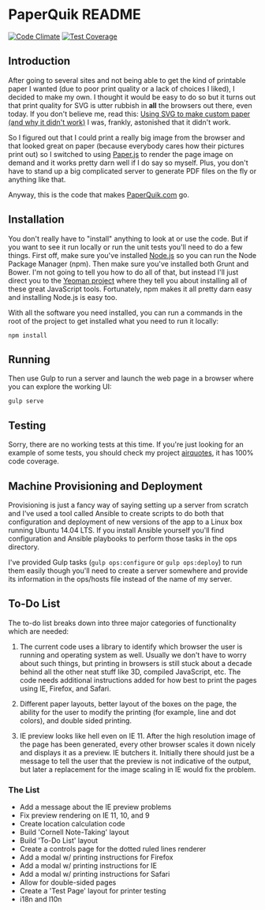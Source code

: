 # PaperQuik README

[![Code Climate](https://codeclimate.com/github/JohnMunsch/PaperQuik/badges/gpa.svg)](https://codeclimate.com/github/JohnMunsch/PaperQuik)  [![Test Coverage](https://codeclimate.com/github/JohnMunsch/PaperQuik/badges/coverage.svg)](https://codeclimate.com/github/JohnMunsch/PaperQuik)

## Introduction

After going to several sites and not being able to get the kind of printable paper I wanted (due to poor print quality 
or a lack of choices I liked), I decided to make my own. I thought it would be easy to do so but it turns out that 
print quality for SVG is utter rubbish in **all** the browsers out there, even today. If you don't believe me, read 
this: [Using SVG to make custom paper 
(and why it didn't work)](http://johnmunsch.com/2013/09/01/using-svg-to-make-custom-paper-and-why-it-didnt-work/) I 
was, frankly, astonished that it didn't work.

So I figured out that I could print a really big image from the browser and that looked great on paper (because 
everybody cares how their pictures print out) so I switched to using [Paper.js](http://paperjs.org/) to render the 
page image on demand and it works pretty darn well if I do say so myself. Plus, you don't have to stand up a big 
complicated server to generate PDF files on the fly or anything like that.

Anyway, this is the code that makes [PaperQuik.com](http://paperquik.com) go.

## Installation

You don't really have to "install" anything to look at or use the code. But if you want to see it run locally or run the unit tests you'll need to do a few things. First off, make sure you've installed [Node.js](http://nodejs.org) so you can run the Node Package Manager (npm). Then make sure you've installed both Grunt and Bower. I'm not going to tell you how to do all of that, but instead I'll just direct you to the [Yeoman project](http://yeoman.io) where they tell you about installing all of these great JavaScript tools. Fortunately, npm makes it all pretty darn easy and installing Node.js is easy too.

With all the software you need installed, you can run a commands in the root of the project to get installed what you need to run it locally:

`npm install`

## Running

Then use Gulp to run a server and launch the web page in a browser where you can explore the working UI:

`gulp serve`

## Testing

Sorry, there are no working tests at this time. If you're just looking for an example of some tests, you should check my project [airquotes](https://github.com/JohnMunsch/airquotes), it has 100% code coverage.

## Machine Provisioning and Deployment

Provisioning is just a fancy way of saying setting up a server from scratch and I've used a tool called Ansible to 
create scripts to do both that configuration and deployment of new versions of the app to a Linux box running 
Ubuntu 14.04 LTS. If you install Ansible yourself you'll find configuration and Ansible playbooks to perform those tasks
in the ops directory.

I've provided Gulp tasks (`gulp ops:configure` or `gulp ops:deploy`) to run them easily though you'll need to create a 
server somewhere and provide its information in the ops/hosts file instead of the name of my server.

## To-Do List

The to-do list breaks down into three major categories of functionality which are needed: 

1. The current code uses a library to identify which browser the user is running and operating system as well. Usually we don't have to worry about such things, but printing in browsers is still stuck about a decade behind all the other neat stuff like 3D, compiled JavaScript, etc. The code needs additional instructions added for how best to print the pages using IE, Firefox, and Safari.

1. Different paper layouts, better layout of the boxes on the page, the ability for the user to modify the printing (for example, line and dot colors), and double sided printing.

1. IE preview looks like hell even on IE 11. After the high resolution image of the page has been generated, every other browser scales it down nicely and displays it as a preview. IE butchers it. Initially there should just be a message to tell the user that the preview is not indicative of the output, but later a replacement for the image scaling in IE would fix the problem.

### The List

* Add a message about the IE preview problems
* Fix preview rendering on IE 11, 10, and 9
* Create location calculation code
* Build 'Cornell Note-Taking' layout
* Build 'To-Do List' layout
* Create a controls page for the dotted ruled lines renderer
* Add a modal w/ printing instructions for Firefox
* Add a modal w/ printing instructions for IE
* Add a modal w/ printing instructions for Safari
* Allow for double-sided pages
* Create a 'Test Page' layout for printer testing
* i18n and l10n
